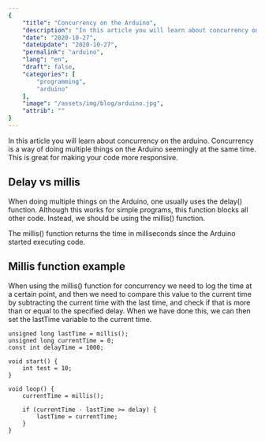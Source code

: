 ```yaml
---
{
    "title": "Concurrency on the Arduino",
    "description": "In this article you will learn about concurrency on the arduino.",
    "date": "2020-10-27",
    "dateUpdate": "2020-10-27",
    "permalink": "arduino",
    "lang": "en",
    "draft": false,
    "categories": [
        "programming",
        "arduino"
    ],
    "image": "/assets/img/blog/arduino.jpg",
    "attrib": ""
}
---
```


In this article you will learn about concurrency on the arduino. Concurrency is a way of doing multiple
things on the Arduino seemingly at the same time. This is great for making your code more responsive.  

## Delay vs millis

When doing multiple things on the Arduino, one usually uses the delay() function.
Although this works for simple programs, this function blocks all other code.
Instead, we should be using the millis() function.

The millis() function returns the time in milliseconds since the Arduino started executing code.

## Millis function example

When using the millis() function for concurrency we need to log the time at a certain point,
and then we need to compare this value to the current time by subtracting the current time
with the last time, and check if that is more than or equal to the specified delay.
When we have done this, we can then set the lastTime variable to the current time.

<pre class="code code-block prettyprint"><code>unsigned long lastTime = millis();
unsigned long currentTime = 0;
const int delayTime = 1000;

void start() {
    int test = 10;
}

void loop() {
    currentTime = millis();

    if (currentTime - lastTime >= delay) {
        lastTime = currentTime;
    }
}</code></pre>

